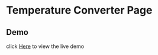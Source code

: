 ﻿# Temperature Converter Page

 ## Demo
 click [Here](https://rihanbadhon.github.io/temperature_converter_page/) to view the live demo

